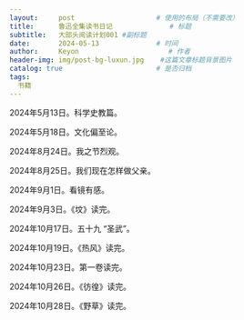 ```yaml
---
layout:     post                    # 使用的布局（不需要改）
title:      鲁迅全集读书日记              # 标题 
subtitle:   大部头阅读计划001 #副标题
date:       2024-05-13              # 时间
author:     Keyon                      # 作者
header-img: img/post-bg-luxun.jpg    #这篇文章标题背景图片
catalog: true                       # 是否归档
tags:
  书籍
---
```


2024年5月13日。科学史教篇。

2024年5月18日。文化偏至论。

2024年8月24日。我之节烈观。

2024年8月25日。我们现在怎样做父亲。

2024年9月1日。看镜有感。

2024年9月3日。《坟》读完。

2024年10月17日。五十九 “圣武”。

2024年10月19日。《热风》读完。

2024年10月23日。第一卷读完。

2024年10月26日。《彷徨》读完。

2024年10月28日。《野草》读完。